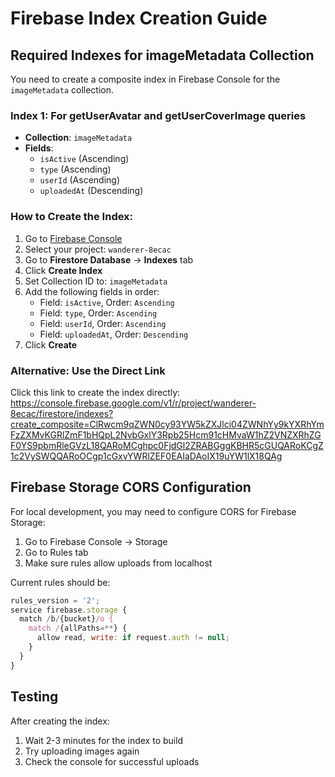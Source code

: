 # Firebase Index Creation Guide

## Required Indexes for imageMetadata Collection

You need to create a composite index in Firebase Console for the `imageMetadata` collection.

### Index 1: For getUserAvatar and getUserCoverImage queries
- **Collection**: `imageMetadata`
- **Fields**:
  - `isActive` (Ascending)
  - `type` (Ascending) 
  - `userId` (Ascending)
  - `uploadedAt` (Descending)

### How to Create the Index:

1. Go to [Firebase Console](https://console.firebase.google.com/)
2. Select your project: `wanderer-8ecac`
3. Go to **Firestore Database** → **Indexes** tab
4. Click **Create Index**
5. Set Collection ID to: `imageMetadata`
6. Add the following fields in order:
   - Field: `isActive`, Order: `Ascending`
   - Field: `type`, Order: `Ascending`
   - Field: `userId`, Order: `Ascending`
   - Field: `uploadedAt`, Order: `Descending`
7. Click **Create**

### Alternative: Use the Direct Link
Click this link to create the index directly:
https://console.firebase.google.com/v1/r/project/wanderer-8ecac/firestore/indexes?create_composite=ClRwcm9qZWN0cy93YW5kZXJlci04ZWNhYy9kYXRhYmFzZXMvKGRlZmF1bHQpL2NvbGxlY3Rpb25Hcm91cHMvaW1hZ2VNZXRhZGF0YS9pbmRleGVzL18QARoMCghpc0FjdGl2ZRABGggKBHR5cGUQARoKCgZ1c2VySWQQARoOCgp1cGxvYWRlZEF0EAIaDAoIX19uYW1lX18QAg

## Firebase Storage CORS Configuration

For local development, you may need to configure CORS for Firebase Storage:

1. Go to Firebase Console → Storage
2. Go to Rules tab
3. Make sure rules allow uploads from localhost

Current rules should be:
```javascript
rules_version = '2';
service firebase.storage {
  match /b/{bucket}/o {
    match /{allPaths=**} {
      allow read, write: if request.auth != null;
    }
  }
}
```

## Testing

After creating the index:
1. Wait 2-3 minutes for the index to build
2. Try uploading images again
3. Check the console for successful uploads

